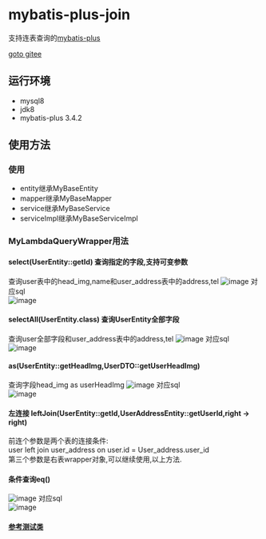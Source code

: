 # mybatis-plus-join

支持连表查询的[mybatis-plus](https://gitee.com/baomidou/mybatis-plus)

[goto gitee](https://gitee.com/best_handsome/mybatis-plus-join)

## 运行环境

* mysql8
* jdk8
* mybatis-plus 3.4.2

## 使用方法

### 使用

* entity继承MyBaseEntity
* mapper继承MyBaseMapper
* service继承MyBaseService
* serviceImpl继承MyBaseServiceImpl

### MyLambdaQueryWrapper用法

#### select(UserEntity::getId)  查询指定的字段,支持可变参数

查询user表中的head_img,name和user_address表中的address,tel
![image](https://gitee.com/best_handsome/mybatis-plus-join/raw/master/doc/select.png)
对应sql  
![image](https://gitee.com/best_handsome/mybatis-plus-join/raw/master/doc/selectSql.png)

#### selectAll(UserEntity.class) 查询UserEntity全部字段

查询user全部字段和user_address表中的address,tel
![image](https://gitee.com/best_handsome/mybatis-plus-join/raw/master/doc/selectAll.png)
对应sql  
![image](https://gitee.com/best_handsome/mybatis-plus-join/raw/master/doc/selectAllSql.png)

#### as(UserEntity::getHeadImg,UserDTO::getUserHeadImg)

查询字段head_img as userHeadImg
![image](https://gitee.com/best_handsome/mybatis-plus-join/raw/master/doc/selectAs.png)
对应sql  
![image](https://gitee.com/best_handsome/mybatis-plus-join/raw/master/doc/selectAsSql.png)

#### 左连接 leftJoin(UserEntity::getId,UserAddressEntity::getUserId,right -> right)

前连个参数是两个表的连接条件:  
user left join user_address on user.id = User_address.user_id  
第三个参数是右表wrapper对象,可以继续使用,以上方法.

#### 条件查询eq()

![image](https://gitee.com/best_handsome/mybatis-plus-join/raw/master/doc/selectEq.png)
对应sql  
![image](https://gitee.com/best_handsome/mybatis-plus-join/raw/master/doc/selectEqSql.png)

#### [参考测试类](https://gitee.com/best_handsome/mybatis-plus-join/blob/master/src/test/java/com/example/mp/MpJoinTest.java)

